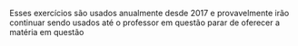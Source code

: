 Esses exercícios são usados anualmente desde 2017 e provavelmente irão continuar sendo usados até o professor em questão parar de oferecer a matéria em questão
